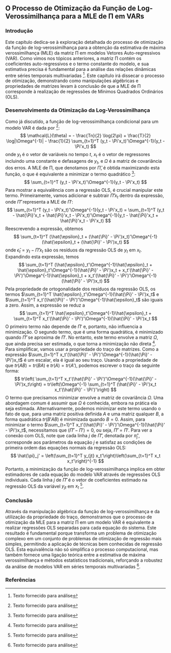 ## O Processo de Otimização da Função de Log-Verossimilhança para a MLE de Π em VARs
### Introdução
Este capítulo dedica-se à exploração detalhada do processo de otimização da função de log-verossimilhança para a obtenção da estimativa de máxima verossimilhança (MLE) da matriz Π em modelos Vetores Auto-regressivos (VAR). Como vimos nos tópicos anteriores, a matriz Π contém os coeficientes auto-regressivos e o termo constante do modelo, e sua estimativa precisa é fundamental para a análise das relações dinâmicas entre séries temporais multivariadas [^1]. Este capítulo irá dissecar o processo de otimização, demonstrando como manipulações algébricas e propriedades de matrizes levam à conclusão de que a MLE de Π corresponde à realização de regressões de Mínimos Quadrados Ordinários (OLS).

### Desenvolvimento da Otimização da Log-Verossimilhança
Como já discutido, a função de log-verossimilhança condicional para um modelo VAR é dada por [^1]:
$$
\mathcal{L}(\theta) = - \frac{Tn}{2} \log(2\pi) + \frac{T}{2} \log|\Omega^{-1}| - \frac{1}{2} \sum_{t=1}^T (y_t - \Pi'x_t)'\Omega^{-1}(y_t - \Pi'x_t)
$$
onde $y_t$ é o vetor de variáveis no tempo $t$, $x_t$ é o vetor de regressores incluindo uma constante e defasagens de $y_t$, e $\Omega$ é a matriz de covariância dos erros. A MLE de Π, que denotamos por $\hat{\Pi}$, é obtida maximizando esta função, o que é equivalente a minimizar o termo quadrático [^1]:
$$
\sum_{t=1}^T (y_t - \Pi'x_t)'\Omega^{-1}(y_t - \Pi'x_t)
$$
Para mostrar a equivalência com a regressão OLS, é crucial manipular este termo.  Primeiramente, vamos adicionar e subtrair $\hat{\Pi}'x_t$ dentro da expressão, onde $\hat{\Pi}'$ representa a MLE de $\Pi'$:
$$
\sum_{t=1}^T (y_t - \Pi'x_t)'\Omega^{-1}(y_t - \Pi'x_t) = \sum_{t=1}^T (y_t - \hat{\Pi}'x_t + \hat{\Pi}'x_t - \Pi'x_t)'\Omega^{-1}(y_t - \hat{\Pi}'x_t + \hat{\Pi}'x_t - \Pi'x_t)
$$
Reescrevendo a expressão, obtemos
$$
\sum_{t=1}^T (\hat{\epsilon}_t + (\hat{\Pi}' - \Pi')x_t)'\Omega^{-1}(\hat{\epsilon}_t + (\hat{\Pi}' - \Pi')x_t)
$$
onde $\hat{\epsilon}_t = y_t - \hat{\Pi}'x_t$ são os resíduos da regressão OLS de $y_t$ em $x_t$. Expandindo esta expressão, temos
$$
\sum_{t=1}^T (\hat{\epsilon}_t'\Omega^{-1}\hat{\epsilon}_t + \hat{\epsilon}_t'\Omega^{-1}(\hat{\Pi}' - \Pi')x_t + x_t'(\hat{\Pi}' - \Pi')'\Omega^{-1}\hat{\epsilon}_t + x_t'(\hat{\Pi}' - \Pi')'\Omega^{-1}(\hat{\Pi}' - \Pi')x_t)
$$
Pela propriedade de ortogonalidade dos resíduos da regressão OLS, os termos $\sum_{t=1}^T \hat{\epsilon}_t'\Omega^{-1}(\hat{\Pi}' - \Pi')x_t$  e $\sum_{t=1}^T x_t'(\hat{\Pi}' - \Pi')'\Omega^{-1}\hat{\epsilon}_t$ são iguais a zero. Assim, a expressão se reduz a
$$
\sum_{t=1}^T \hat{\epsilon}_t'\Omega^{-1}\hat{\epsilon}_t + \sum_{t=1}^T x_t'(\hat{\Pi}' - \Pi')'\Omega^{-1}(\hat{\Pi}' - \Pi')x_t
$$
O primeiro termo não depende de $\Pi'$ e, portanto, não influencia a minimização.  O segundo termo, que é uma forma quadrática, é minimizado quando $\hat{\Pi}'$ se aproxima de $\Pi'$. No entanto, este termo envolve a matriz $\Omega$, que ainda precisa ser estimada, o que torna a minimização não direta [^1]. Para simplificar, vamos usar a propriedade do traço de matrizes.  Como a expressão $\sum_{t=1}^T x_t'(\hat{\Pi}' - \Pi')'\Omega^{-1}(\hat{\Pi}' - \Pi')x_t$ é um escalar, ela é igual ao seu traço. Usando a propriedade de que  $tr(AB) = tr(BA)$ e $tr(A) = tr(A')$, podemos escrever o traço da seguinte forma:
$$
tr\left( \sum_{t=1}^T x_t'(\hat{\Pi}' - \Pi')'\Omega^{-1}(\hat{\Pi}' - \Pi')x_t\right) = tr\left(\Omega^{-1} \sum_{t=1}^T (\hat{\Pi}' - \Pi')x_t x_t'(\hat{\Pi}' - \Pi')'\right)
$$
O termo que precisamos minimizar envolve a matriz de covariância $\Omega$. Uma abordagem comum é assumir que $\Omega$ é conhecida, embora na prática ela seja estimada.  Alternativamente, podemos minimizar este termo usando o fato de que, para uma matriz positiva definida $A$ e uma matriz qualquer $B$, a forma quadrática $tr(B'AB)$ é minimizada quando $B=0$. Assim, para minimizar o termo $\sum_{t=1}^T x_t'(\hat{\Pi}' - \Pi')'\Omega^{-1}(\hat{\Pi}' - \Pi')x_t$, necessitamos que $(\hat{\Pi}' - \Pi')=0$, ou seja, $\hat{\Pi}' = \Pi'$.
Para ver a conexão com OLS, note que cada linha $j$ de $\hat{\Pi}'$, denotada por $\hat{\pi}_j'$, corresponde aos parâmetros da equação $j$ e satisfaz as condições de primeira ordem das equações normais da regressão OLS:
$$
\hat{\pi}_j' = \left(\sum_{t=1}^T y_{jt} x_t'\right)\left(\sum_{t=1}^T x_t x_t'\right)^{-1}
$$
Portanto, a minimização da função de log-verossimilhança implica em obter estimadores de cada equação do modelo VAR através de regressões OLS individuais. Cada linha $j$ de $\hat{\Pi}'$ é o vetor de coeficientes estimado na regressão OLS da variável $y_{jt}$ em $x_t$ [^1].

### Conclusão
Através da manipulação algébrica da função de log-verossimilhança e da utilização da propriedade do traço, demonstramos que o processo de otimização da MLE para a matriz Π em um modelo VAR é equivalente a realizar regressões OLS separadas para cada equação do sistema.  Este resultado é fundamental porque transforma um problema de otimização complexo em um conjunto de problemas de otimização de regressão mais simples, permitindo a aplicação de técnicas bem conhecidas de regressão OLS. Esta equivalência não só simplifica o processo computacional, mas também fornece uma ligação teórica entre a estimativa de máxima verossimilhança e métodos estatísticos tradicionais, reforçando a robustez da análise de modelos VAR em séries temporais multivariadas [^1].

### Referências
[^1]: Texto fornecido para análise
<!-- END -->

